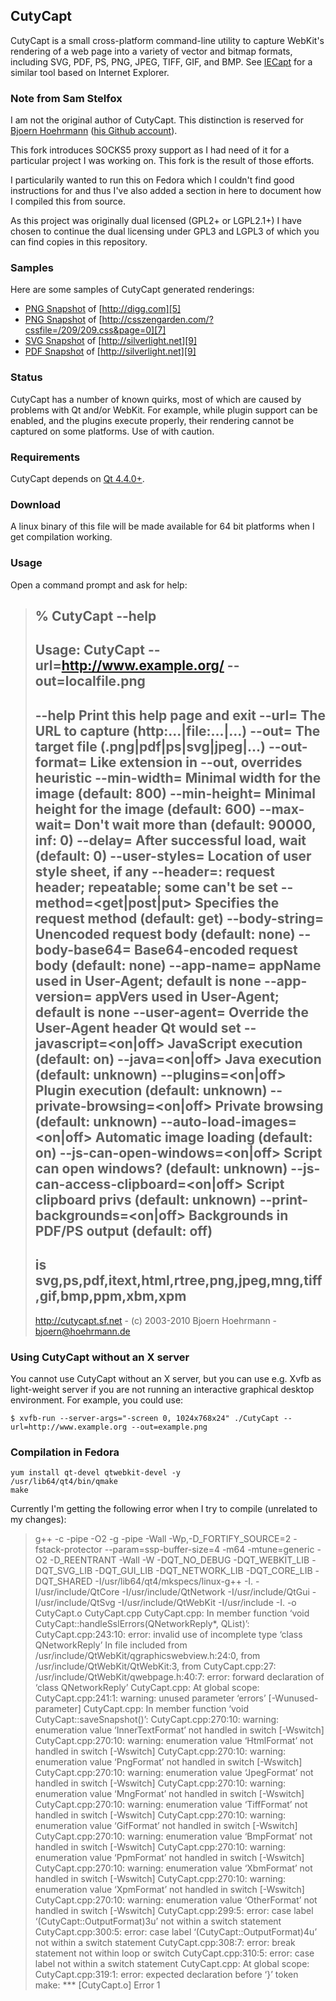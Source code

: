 ## CutyCapt

CutyCapt is a small cross-platform command-line utility to capture WebKit's
rendering of a web page into a variety of vector and bitmap formats, including
SVG, PDF, PS, PNG, JPEG, TIFF, GIF, and BMP. See [IECapt][1] for a similar tool
based on Internet Explorer.

### Note from Sam Stelfox

I am not the original author of CutyCapt. This distinction is reserved for
[Bjoern Hoehrmann][2] ([his Github account][3]).

This fork introduces SOCKS5 proxy support as I had need of it for a particular
project I was working on. This fork is the result of those efforts.

I particularily wanted to run this on Fedora which I couldn't find good
instructions for and thus I've also added a section in here to document how I
compiled this from source.

As this project was originally dual licensed (GPL2+ or LGPL2.1+) I have chosen
to continue the dual licensing under GPL3 and LGPL3 of which you can find
copies in this repository.

### Samples

Here are some samples of CutyCapt generated renderings:

* [PNG Snapshot][4] of [http://digg.com][5]
* [PNG Snapshot][6] of [http://csszengarden.com/?cssfile=/209/209.css&page=0][7]
* [SVG Snapshot][8] of [http://silverlight.net][9]
* [PDF Snapshot][10] of [http://silverlight.net][9]

### Status

CutyCapt has a number of known quirks, most of which are caused by problems
with Qt and/or WebKit. For example, while plugin support can be enabled, and
the plugins execute properly, their rendering cannot be captured on some
platforms. Use of with caution.

### Requirements

CutyCapt depends on [Qt 4.4.0+][11].

### Download

A linux binary of this file will be made available for 64 bit platforms when I
get compilation working.

### Usage

Open a command prompt and ask for help:

>  % CutyCapt --help
>  -----------------------------------------------------------------------------
>  Usage: CutyCapt --url=http://www.example.org/ --out=localfile.png
>  -----------------------------------------------------------------------------
>   --help                         Print this help page and exit
>   --url=<url>                    The URL to capture (http:...|file:...|...)
>   --out=<path>                   The target file (.png|pdf|ps|svg|jpeg|...)
>   --out-format=<f>               Like extension in --out, overrides heuristic
>   --min-width=<int>              Minimal width for the image (default: 800)
>   --min-height=<int>             Minimal height for the image (default: 600)
>   --max-wait=<ms>                Don't wait more than (default: 90000, inf: 0)
>   --delay=<ms>                   After successful load, wait (default: 0)
>   --user-styles=<url>            Location of user style sheet, if any
>   --header=<name>:<value>        request header; repeatable; some can't be set
>   --method=<get|post|put>        Specifies the request method (default: get)
>   --body-string=<string>         Unencoded request body (default: none)
>   --body-base64=<base64>         Base64-encoded request body (default: none)
>   --app-name=<name>              appName used in User-Agent; default is none
>   --app-version=<version>        appVers used in User-Agent; default is none
>   --user-agent=<string>          Override the User-Agent header Qt would set
>   --javascript=<on|off>          JavaScript execution (default: on)
>   --java=<on|off>                Java execution (default: unknown)
>   --plugins=<on|off>             Plugin execution (default: unknown)
>   --private-browsing=<on|off>    Private browsing (default: unknown)
>   --auto-load-images=<on|off>    Automatic image loading (default: on)
>   --js-can-open-windows=<on|off> Script can open windows? (default: unknown)
>   --js-can-access-clipboard=<on|off> Script clipboard privs (default: unknown)
>   --print-backgrounds=<on|off>   Backgrounds in PDF/PS output (default: off)
>  -----------------------------------------------------------------------------
>   <f> is svg,ps,pdf,itext,html,rtree,png,jpeg,mng,tiff,gif,bmp,ppm,xbm,xpm
>  -----------------------------------------------------------------------------
>  http://cutycapt.sf.net - (c) 2003-2010 Bjoern Hoehrmann - bjoern@hoehrmann.de

### Using CutyCapt without an X server

You cannot use CutyCapt without an X server, but you can use e.g. Xvfb as
light-weight server if you are not running an interactive graphical desktop
environment. For example, you could use:

```
$ xvfb-run --server-args="-screen 0, 1024x768x24" ./CutyCapt --url=http://www.example.org --out=example.png
```

### Compilation in Fedora

```
yum install qt-devel qtwebkit-devel -y
/usr/lib64/qt4/bin/qmake
make
```

Currently I'm getting the following error when I try to compile (unrelated to my changes):

> g++ -c -pipe -O2 -g -pipe -Wall -Wp,-D_FORTIFY_SOURCE=2 -fstack-protector --param=ssp-buffer-size=4 -m64 -mtune=generic -O2 -D_REENTRANT -Wall -W -DQT_NO_DEBUG -DQT_WEBKIT_LIB -DQT_SVG_LIB -DQT_GUI_LIB -DQT_NETWORK_LIB -DQT_CORE_LIB -DQT_SHARED -I/usr/lib64/qt4/mkspecs/linux-g++ -I. -I/usr/include/QtCore -I/usr/include/QtNetwork -I/usr/include/QtGui -I/usr/include/QtSvg -I/usr/include/QtWebKit -I/usr/include -I. -o CutyCapt.o CutyCapt.cpp
> CutyCapt.cpp: In member function ‘void CutyCapt::handleSslErrors(QNetworkReply*, QList<QSslError>)’:
> CutyCapt.cpp:243:10: error: invalid use of incomplete type ‘class QNetworkReply’
> In file included from /usr/include/QtWebKit/qgraphicswebview.h:24:0,
>                  from /usr/include/QtWebKit/QtWebKit:3,
>                  from CutyCapt.cpp:27:
> /usr/include/QtWebKit/qwebpage.h:40:7: error: forward declaration of ‘class QNetworkReply’
> CutyCapt.cpp: At global scope:
> CutyCapt.cpp:241:1: warning: unused parameter ‘errors’ [-Wunused-parameter]
> CutyCapt.cpp: In member function ‘void CutyCapt::saveSnapshot()’:
> CutyCapt.cpp:270:10: warning: enumeration value ‘InnerTextFormat’ not handled in switch [-Wswitch]
> CutyCapt.cpp:270:10: warning: enumeration value ‘HtmlFormat’ not handled in switch [-Wswitch]
> CutyCapt.cpp:270:10: warning: enumeration value ‘PngFormat’ not handled in switch [-Wswitch]
> CutyCapt.cpp:270:10: warning: enumeration value ‘JpegFormat’ not handled in switch [-Wswitch]
> CutyCapt.cpp:270:10: warning: enumeration value ‘MngFormat’ not handled in switch [-Wswitch]
> CutyCapt.cpp:270:10: warning: enumeration value ‘TiffFormat’ not handled in switch [-Wswitch]
> CutyCapt.cpp:270:10: warning: enumeration value ‘GifFormat’ not handled in switch [-Wswitch]
> CutyCapt.cpp:270:10: warning: enumeration value ‘BmpFormat’ not handled in switch [-Wswitch]
> CutyCapt.cpp:270:10: warning: enumeration value ‘PpmFormat’ not handled in switch [-Wswitch]
> CutyCapt.cpp:270:10: warning: enumeration value ‘XbmFormat’ not handled in switch [-Wswitch]
> CutyCapt.cpp:270:10: warning: enumeration value ‘XpmFormat’ not handled in switch [-Wswitch]
> CutyCapt.cpp:270:10: warning: enumeration value ‘OtherFormat’ not handled in switch [-Wswitch]
> CutyCapt.cpp:299:5: error: case label ‘(CutyCapt::OutputFormat)3u’ not within a switch statement
> CutyCapt.cpp:300:5: error: case label ‘(CutyCapt::OutputFormat)4u’ not within a switch statement
> CutyCapt.cpp:308:7: error: break statement not within loop or switch
> CutyCapt.cpp:310:5: error: case label not within a switch statement
> CutyCapt.cpp: At global scope:
> CutyCapt.cpp:319:1: error: expected declaration before ‘}’ token
> make: *** [CutyCapt.o] Error 1

[1]: http://iecapt.sourceforge.net/
[2]: mailto:bjoern@hoehrmann.de
[3]: https://github.com/hoehrmann
[4]: http://cutycapt.sourceforge.net/digg.png
[5]: http://digg.com
[6]: http://cutycapt.sourceforge.net/css-co-ltd.png
[7]: http://csszengarden.com/?cssfile=/209/209.css&page=0
[8]: http://cutycapt.sourceforge.net/silverlight.net.svgz
[9]: http://silverlight.net
[10]: http://cutycapt.sourceforge.net/silverlight.net.pdf
[11]: http://qt-project.org/
